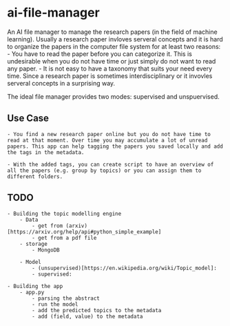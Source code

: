 # ai-file-manager

An AI file manager to manage the research papers (in the field of machine learning). Usually a research paper invloves serveral concepts and it is hard to organize the papers in the computer file system for at least two reasons:
    - You have to read the paper before you can categorize it. This is undesirable when you do not have time or just simply do not want to read any paper.
    - It is not easy to have a taxonomy that suits your need every time. Since a research paper is sometimes interdisciplinary or it invovles serveral concepts in a surprising way.

The ideal file manager provides two modes: supervised and unspuervised.

## Use Case

    - You find a new research paper online but you do not have time to read at that moment. Over time you may accumulate a lot of unread papers. This app can help tagging the papers you saved locally and add the tags in the metadata.
    
    - With the added tags, you can create script to have an overview of all the papers (e.g. group by topics) or you can assign them to different folders.

## TODO

    - Building the topic modelling engine
        - Data
            - get from (arxiv)[https://arxiv.org/help/api#python_simple_example]
            - get from a pdf file
        - storage
            - MongoDB
        
        - Model
            - (unsupervised)[https://en.wikipedia.org/wiki/Topic_model]: 
            - supervised: 

    - Building the app
        - app.py
            - parsing the abstract
            - run the model
            - add the predicted topics to the metadata
            - add (field, value) to the metadata
